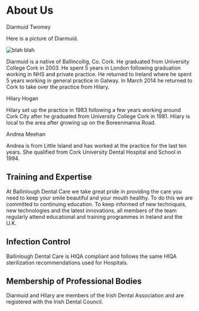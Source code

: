 # About Us

Diarmuid Twomey

Here is a picture of Diarmuid.

![blah blah][pic]

Diarmuid is a native of Ballincollig, Co. Cork. He graduated from University College
Cork in 2003. He spent 5 years in London following graduation working in NHS and private practice. He
returned to Ireland where he spent 5 years working in general practice in Galway. In March 2014 he returned to Cork to take over the practice from Hilary.

Hilary Hogan

Hilary set up the practice in 1983 following a few years working around Cork City after he graduated from University College Cork in 1981. Hilary is local to the area after growing up on the Boreenmanna Road.

Andrea Meehan

Andrea is from Little Island and has worked at the practice for the last ten years. She qualified from Cork University Dental Hospital and School in 1994.



## Training and Expertise

At Ballinlough Dental Care we take great pride in providing the care you
need to keep your smile beautiful and your mouth healthy.  To do this we
are committed to continuing education.  To keep informed of new
techniques, new technologies and the latest innovations,  all members of the team
regularly attend educational and training programmes in Ireland and the
U.K.

## Infection Control

Ballinlough Dental Care is HIQA compliant and follows the same HIQA
sterilization recommendations used for Hospitals.

## Membership of Professional Bodies

Diarmuid and Hilary are members of the Irish Dental Association and are registered with
the Irish Dental Council. 

[pic]: https://dl.dropboxusercontent.com/sc/mlmc321rb630jup/AAAlDwUZGvoeBbh8ILt6_urCa "Hover text"
